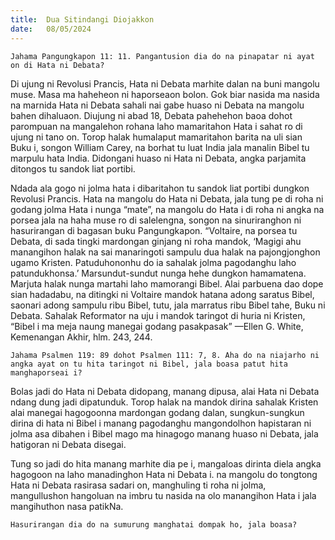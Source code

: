 ```yaml
---
title:  Dua Sitindangi Diojakkon
date:   08/05/2024
---
```


`Jahama Pangungkapon 11: 11. Pangantusion dia do na pinapatar ni ayat on di Hata ni Debata?`

Di ujung ni Revolusi Prancis, Hata ni Debata marhite dalan na buni mangolu muse. Masa ma haheheon ni haporseaon bolon. Gok biar nasida ma nasida na marnida Hata ni Debata sahali nai gabe huaso ni Debata na mangolu bahen dihaluaon. Diujung ni abad 18, Debata pahehehon baoa dohot parompuan na mangalehon rohana laho mamaritahon Hata i sahat ro di ujung ni tano on. Torop halak humalaput mamaritahon barita na uli sian Buku i, songon William Carey, na borhat tu luat India jala manalin Bibel tu marpulu hata India. Didongani huaso ni Hata ni Debata, angka parjamita ditongos tu sandok liat portibi.

Ndada ala gogo ni jolma hata i dibaritahon tu sandok liat portibi dungkon Revolusi Prancis. Hata na mangolu do Hata ni Debata, jala tung pe di roha ni godang jolma Hata i nunga “mate”, na mangolu do Hata i di roha ni angka na porsea jala na haha muse ro di salelengna, songon na sinuriranghon ni hasurirangan di bagasan buku Pangungkapon. “Voltaire, na porsea tu Debata, di sada tingki mardongan ginjang ni roha mandok, ‘Magigi ahu manangihon halak na sai manaringoti sampulu dua halak na pajongjonghon ugamo Kristen. Patuduhononhu do ia sahalak jolma pagodanghu laho patundukhonsa.’ Marsundut-sundut nunga hehe dungkon hamamatena. Marjuta halak nunga martahi laho mamorangi Bibel. Alai parbuena dao dope sian hadadabu, na ditingki ni Voltaire mandok hatana adong saratus Bibel, saonari adong sampulu ribu Bibel, tutu, jala marratus ribu Bibel tahe, Buku ni Debata. Sahalak Reformator na uju i mandok taringot di huria ni Kristen, “Bibel i ma meja naung manegai godang pasakpasak” —Ellen G. White, Kemenangan Akhir, hlm. 243, 244.

`Jahama Psalmen 119: 89 dohot Psalmen 111: 7, 8. Aha do na niajarho ni angka ayat on tu hita taringot ni Bibel, jala boasa patut hita manghaporseai i?`

Bolas jadi do Hata ni Debata didopang, manang dipusa, alai Hata ni Debata ndang dung jadi dipatunduk. Torop halak na mandok dirina sahalak Kristen alai manegai hagogoonna mardongan godang dalan, sungkun-sungkun dirina di hata ni Bibel i manang pagodanghu mangondolhon hapistaran ni jolma asa dibahen i Bibel mago ma hinagogo manang huaso ni Debata, jala hatigoran ni Debata disegai.

Tung so jadi do hita manang marhite dia pe i, mangaloas dirinta diela angka hagogoon na laho manadinghon Hata ni Debata i. na mangolu do tongtong Hata ni Debata rasirasa sadari on, manghuling ti roha ni jolma, mangullushon hangoluan na imbru tu nasida na olo manangihon Hata i jala mangihuthon nasa patikNa.

`Hasurirangan dia do na sumurung manghatai dompak ho, jala boasa?`